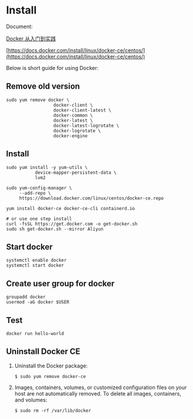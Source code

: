 # Install

Document:

 [Docker 从入门到实践](https://yeasy.gitbooks.io/docker_practice/)

[https://docs.docker.com/install/linux/docker-ce/centos/](https://docs.docker.com/install/linux/docker-ce/centos/)



Below is short guide for using Docker:

## Remove old version

```text
sudo yum remove docker \
                  docker-client \
                  docker-client-latest \
                  docker-common \
                  docker-latest \
                  docker-latest-logrotate \
                  docker-logrotate \
                  docker-engine
```

## Install

```text
sudo yum install -y yum-utils \
           device-mapper-persistent-data \
           lvm2

sudo yum-config-manager \
     --add-repo \
     https://download.docker.com/linux/centos/docker-ce.repo

yum install docker-ce docker-ce-cli containerd.io

# or use one step install
curl -fsSL https://get.docker.com -o get-docker.sh
sudo sh get-docker.sh --mirror Aliyun

```

## Start docker

```text
systemctl enable docker
systemctl start docker
```

## Create user group for docker 

```text
groupadd docker
usermod -aG docker $USER
```

## Test

```text
docker run hello-world
```





## Uninstall Docker CE

1. Uninstall the Docker package:

   ```text
   $ sudo yum remove docker-ce
   ```

2. Images, containers, volumes, or customized configuration files on your host are not automatically removed. To delete all images, containers, and volumes:

   ```text
   $ sudo rm -rf /var/lib/docker
   ```











